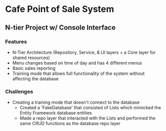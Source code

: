 # Cafe Point of Sale System
## N-tier Project w/ Console Interface
### Features
* N-Tier Architecture (Repository, Service, & UI layers + a Core layer for shared resources)
* Menu changes based on time of day and has 4 different menus
* Basic sales reporting
* Training mode that allows full functionality of the system without affecting the database

### Challenges
* Creating a training mode that doesn't connect to the database
  * Created a 'FakeDatabase' that consisted of Lists which mimicked the Entity Framework database entities
  * Made a repo layer that interacted with the Lists and performed the same CRUD functions as the database repo layer  
